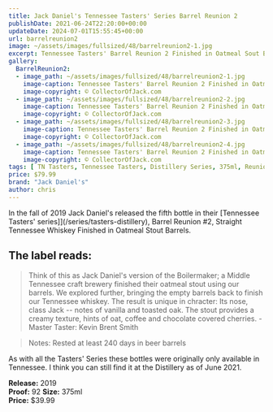 ```yaml
---
title: Jack Daniel's Tennessee Tasters' Series Barrel Reunion 2
publishDate: 2021-06-24T22:20:00+00:00
updateDate: 2024-07-01T15:55:45+00:00
url: barrelreunion2
image: ~/assets/images/fullsized/48/barrelreunion2-1.jpg
excerpt: Tennessee Tasters' Barrel Reunion 2 Finished in Oatmeal Sout Barrels
gallery:
  BarrelReunion2:
  - image_path: ~/assets/images/fullsized/48/barrelreunion2-1.jpg
    image-caption: Tennessee Tasters' Barrel Reunion 2 Finished in Oatmeal Sout Barrels
    image-copyright: © CollectorOfJack.com
  - image_path: ~/assets/images/fullsized/48/barrelreunion2-2.jpg
    image-caption: Tennessee Tasters' Barrel Reunion 2 Finished in Oatmeal Sout Barrels
    image-copyright: © CollectorOfJack.com
  - image_path: ~/assets/images/fullsized/48/barrelreunion2-3.jpg
    image-caption: Tennessee Tasters' Barrel Reunion 2 Finished in Oatmeal Sout Barrels
    image-copyright: © CollectorOfJack.com
  - image_path: ~/assets/images/fullsized/48/barrelreunion2-4.jpg
    image-caption: Tennessee Tasters' Barrel Reunion 2 Finished in Oatmeal Sout Barrels
    image-copyright: © CollectorOfJack.com
tags: [ TN Tasters, Tennessee Tasters, Distillery Series, 375ml, Reunion, Tasters Series, Oatmeal Stout, Tasters ]
price: $79.99
brand: "Jack Daniel's"
author: chris
---
```

In the fall of 2019 Jack Daniel's released the fifth bottle in their [Tennessee Tasters' series]](/series/tasters-distillery), Barrel Reunion #2, Straight Tennessee Whiskey Finished in Oatmeal Stout Barrels.

## The label reads:
> Think of this as Jack Daniel's version of the Boilermaker; a Middle Tennessee craft brewery finished their oatmeal stout using our barrels. We explored further, bringing the empty barrels back to finish our Tennessee whiskey. The result is unique in chracter: Its nose, class Jack -- notes of vanilla and toasted oak. The stout provides a creamy texture, hints of oat, coffee and chocolate covered cherries. 
> \- Master Taster: Kevin Brent Smith

> Notes: Rested at least 240 days in beer barrels
    
As with all the Tasters' Series these bottles were originally only available in Tennessee. I think you can still find it at the Distillery as of June 2021. 

**Release:** 2019  
**Proof:** 92
**Size:** 375ml  
**Price:** $39.99  



